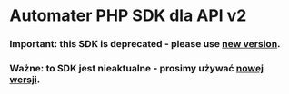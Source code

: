 # Automater PHP SDK dla API v2
### Important: this SDK is deprecated - please use [new version](https://github.com/automater-pl/rest-php-sdk).
### Ważne: to SDK jest nieaktualne - prosimy używać [nowej wersji](https://github.com/automater-pl/rest-php-sdk).

